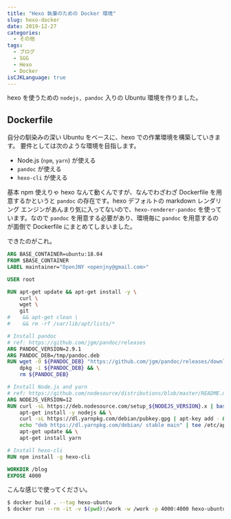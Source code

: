 ```yaml
---
title: "Hexo 執筆のための Docker 環境"
slug: hexo-docker
date: 2019-12-27
categories:
  - その他
tags:
  - ブログ
  - SGG
  - Hexo
  - Docker
isCJKLanguage: true
---
```


hexo を使うための `nodejs, pandoc` 入りの Ubuntu 環境を作りました。

## <!--more-->

## Dockerfile

自分の馴染みの深い Ubuntu をベースに、hexo での作業環境を構築していきます。
要件としては次のような環境を目指します。

- Node.js (`npm`, `yarn`) が使える
- `pandoc` が使える
- `hexo-cli` が使える

基本 npm 使えりゃ hexo なんて動くんですが、なんでわざわざ Dockerfile を用意するかというと `pandoc` の存在です。hexo デフォルトの markdown レンダリング エンジンがあんまり気に入ってないので、`hexo-renderer-pandoc` を使っています。なので `pandoc` を用意する必要があり、環境毎に `pandoc` を用意するのが面倒で Dockerfile にまとめてしまいました。

できたのがこれ。

```dockerfile
ARG BASE_CONTAINER=ubuntu:18.04
FROM $BASE_CONTAINER
LABEL maintainer="OpenJNY <openjny@gmail.com>"

USER root

RUN apt-get update && apt-get install -y \
    curl \
    wget \
    git 
#    && apt-get clean \
#    && rm -rf /var/lib/apt/lists/*

# Install pandoc
# ref: https://github.com/jgm/pandoc/releases
ARG PANDOC_VERSION=2.9.1
ARG PANDOC_DEB=/tmp/pandoc.deb
RUN wget -O ${PANDOC_DEB} "https://github.com/jgm/pandoc/releases/download/${PANDOC_VERSION}/pandoc-${PANDOC_VERSION}-1-amd64.deb" && \
    dpkg -i ${PANDOC_DEB} && \
    rm ${PANDOC_DEB}

# Install Node.js and yarn
# ref: https://github.com/nodesource/distributions/blob/master/README.md#deb
ARG NODEJS_VERSION=12
RUN curl -sL https://deb.nodesource.com/setup_${NODEJS_VERSION}.x | bash - && \
    apt-get install -y nodejs && \
    curl -sL https://dl.yarnpkg.com/debian/pubkey.gpg | apt-key add - && \
    echo "deb https://dl.yarnpkg.com/debian/ stable main" | tee /etc/apt/sources.list.d/yarn.list && \
    apt-get update && \
    apt-get install yarn

# Install hexo-cli
RUN npm install -g hexo-cli

WORKDIR /blog
EXPOSE 4000
```

こんな感じで使ってください。

```bash
$ docker build . --tag hexo-ubuntu
$ docker run --rm -it -v $(pwd):/work -w /work -p 4000:4000 hexo-ubuntu /bin/bash
```
